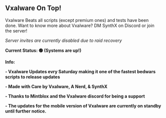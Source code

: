 **Vxalware On Top!**
--------------------------------------------------------------------------
Vxalware Beats all scripts (except premium ones) and tests have been done.
Want to know more about Vxalware? DM SynthX on Discord or join the server!

*Server invites are currently disabled due to raid recovery*

**Current Status: 🟢 (Systems are up!)**

**Info:**

**- Vxalware Updates evry Saturday making it one of the fastest bedwars scripts to release updates**

**- Made with Care by Vxalware, A Nerd, & SynthX**

**- Thanks to Mintblox and the Vxalware discord for being a support**

**- The updates for the mobile version of Vxalware are currently on standby until further notice.**
